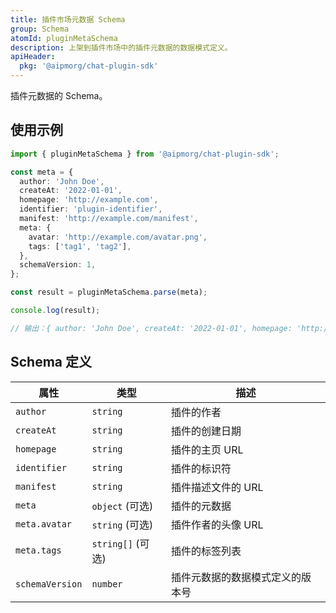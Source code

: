 ```yaml
---
title: 插件市场元数据 Schema
group: Schema
atomId: pluginMetaSchema
description: 上架到插件市场中的插件元数据的数据模式定义。
apiHeader:
  pkg: '@aipmorg/chat-plugin-sdk'
---
```


插件元数据的 Schema。

## 使用示例

```typescript
import { pluginMetaSchema } from '@aipmorg/chat-plugin-sdk';

const meta = {
  author: 'John Doe',
  createAt: '2022-01-01',
  homepage: 'http://example.com',
  identifier: 'plugin-identifier',
  manifest: 'http://example.com/manifest',
  meta: {
    avatar: 'http://example.com/avatar.png',
    tags: ['tag1', 'tag2'],
  },
  schemaVersion: 1,
};

const result = pluginMetaSchema.parse(meta);

console.log(result);

// 输出：{ author: 'John Doe', createAt: '2022-01-01', homepage: 'http://example.com', identifier: 'plugin-identifier', manifest: 'http://example.com/manifest', meta: { avatar: 'http://example.com/avatar.png', tags: ['tag1', 'tag2'] }, schemaVersion: 1 }
```

## Schema 定义

| 属性            | 类型              | 描述                             |
| --------------- | ----------------- | -------------------------------- |
| `author`        | `string`          | 插件的作者                       |
| `createAt`      | `string`          | 插件的创建日期                   |
| `homepage`      | `string`          | 插件的主页 URL                   |
| `identifier`    | `string`          | 插件的标识符                     |
| `manifest`      | `string`          | 插件描述文件的 URL               |
| `meta`          | `object` (可选)   | 插件的元数据                     |
| `meta.avatar`   | `string` (可选)   | 插件作者的头像 URL               |
| `meta.tags`     | `string[]` (可选) | 插件的标签列表                   |
| `schemaVersion` | `number`          | 插件元数据的数据模式定义的版本号 |
